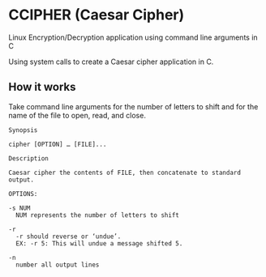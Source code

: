# CCIPHER (Caesar Cipher)

Linux Encryption/Decryption application using command line arguments in C

Using system calls to create a Caesar cipher application in C.

## How it works

Take command line arguments for the number of letters to shift and for the name of the file to open, read, and close.

`Synopsis`

    cipher [OPTION] … [FILE]...

`Description`

    Caesar cipher the contents of FILE, then concatenate to standard output.

`OPTIONS:`

    -s NUM
      NUM represents the number of letters to shift

    -r
      -r should reverse or ‘undue’.
      EX: -r 5: This will undue a message shifted 5.

    -n
      number all output lines
